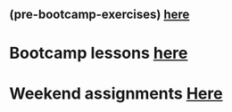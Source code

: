 ## (pre-bootcamp-exercises) <a href="https://github.com/gurelbs/BOOTCAMP/tree/main/(pre-bootcamp-exercises)">here<a/>

# Bootcamp lessons <a href="https://github.com/gurelbs/BOOTCAMP/tree/main/lessons">here<a/>

# Weekend assignments <a href="https://github.com/gurelbs/BOOTCAMP/tree/main/Weekend-assignments">Here</a>